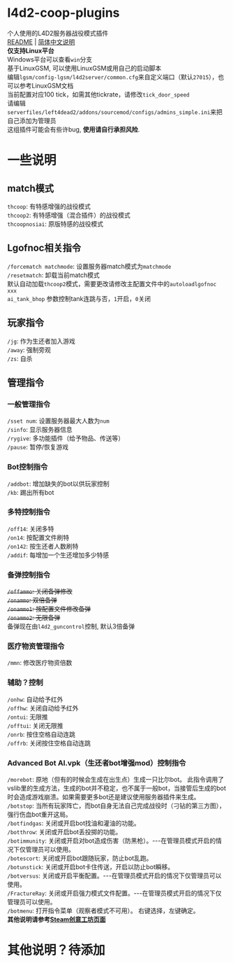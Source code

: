 # l4d2-coop-plugins
个人使用的L4D2服务器战役模式插件  
[README](README.md) | [简体中文说明](README_zh_CN.md)  
**仅支持Linux平台**  
Windows平台可以查看`win`分支  
基于LinuxGSM, 可以使用LinuxGSM或用自己的启动脚本  
编辑`lgsm/config-lgsm/l4d2server/common.cfg`来自定义端口（默认`27015`），也可以参考LinuxGSM文档  
当前配置对应100 tick，如需其他tickrate，请修改`tick_door_speed`  
请编辑`serverfiles/left4dead2/addons/sourcemod/configs/admins_simple.ini`来把自己添加为管理员  
这组插件可能会有些许bug, **使用请自行承担风险**.  
# 一些说明
## match模式  
`thcoop`: 有特感增强的战役模式  
`thcoop2`: 有特感增强（混合插件）的战役模式  
`thcoopnosiai`: 原版特感的战役模式  
## Lgofnoc相关指令
`/forcematch matchmode`: 设置服务器match模式为`matchmode`  
`/resetmatch`: 卸载当前match模式  
默认自动加载`thcoop2`模式，需要更改请修改主配置文件中的`autoloadlgofnoc xxx`  
`ai_tank_bhop` 参数控制tank连跳与否，`1`开启，`0`关闭  
## 玩家指令
`/jg`: 作为生还者加入游戏  
`/away`: 强制旁观  
`/zs`: 自杀  
## 管理指令
### 一般管理指令
`/sset num`: 设置服务器最大人数为`num`  
`/sinfo`: 显示服务器信息  
`/rygive`: 多功能插件（给予物品、传送等）  
`/pause`: 暂停/恢复游戏  
### Bot控制指令
`/addbot`: 增加缺失的bot以供玩家控制  
`/kb`: 踢出所有bot  
### 多特控制指令
`/off14`: 关闭多特  
`/on14`: 按配置文件刷特  
`/on142`: 按生还者人数刷特  
`/addif`: 每增加一个生还增加多少特感  
### 备弹控制指令
~~`/offammo`: 关闭备弹修改~~  
~~`/onammo`: 双倍备弹~~  
~~`/onammo1`: 按配置文件修改备弹~~  
~~`/onammo2`: 无限备弹~~  
备弹现在由`l4d2_guncontrol`控制, 默认3倍备弹  
### 医疗物资管理指令
`/mmn`: 修改医疗物资倍数  
### 辅助？控制
`/onhw`: 自动给予红外  
`/offhw`: 关闭自动给予红外  
`/ontui`: 无限推  
`/offtui`: 关闭无限推  
`/onrb`: 按住空格自动连跳  
`/offrb`: 关闭按住空格自动连跳  
### Advanced Bot AI.vpk（生还者bot增强mod）控制指令
`/morebot`: 原地（但有的时候会生成在出生点）生成一只比尔bot。 此指令调用了vslib里的生成方法，生成的bot并不稳定，也不属于一般bot，当接管后生成的bot时会造成游戏崩溃。如果需要更多bot还是建议使用服务器插件来生成。  
`/botstop`: 当所有玩家阵亡，而bot自身无法自己完成战役时（刁钻的第三方图），强行伤血bot重开这局。  
`/botfindgas`: 关闭或开启bot找油和灌油的功能。  
`/botthrow`: 关闭或开启bot丢投掷的功能。  
`/botimmunity`: 关闭或开启对bot造成伤害（防黑枪）。---在管理员模式开启的情况下仅管理员可以使用。  
`/botescort`: 关闭或开启bot跟随玩家，防止bot乱跑。  
`/botunstick`: 关闭或开启bot卡住传送，开启以防止bot瞬移。  
`/botversus`: 关闭或开启平衡配置。---在管理员模式开启的情况下仅管理员可以使用。  
`/FractureRay`: 关闭或开启强力模式文件配置。---在管理员模式开启的情况下仅管理员可以使用。  
`/botmenu`: 打开指令菜单（观察者模式不可用）。 右键选择，左键确定。  
**其他说明请参考[Steam创意工坊页面](https://steamcommunity.com/sharedfiles/filedetails/?id=1968764163)**
# 其他说明？待添加